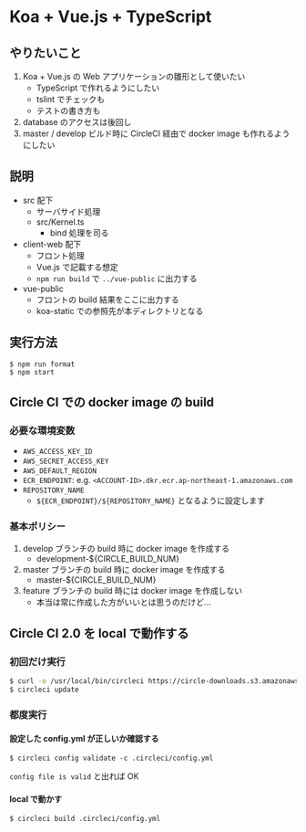 # Koa + Vue.js + TypeScript

## やりたいこと

1. Koa + Vue.js の Web アプリケーションの雛形として使いたい
    * TypeScript で作れるようにしたい
    * tslint でチェックも
    * テストの書き方も
2. database のアクセスは後回し
3. master / develop ビルド時に CircleCI 経由で docker image も作れるようにしたい

## 説明
* src 配下
    * サーバサイド処理
    * src/Kernel.ts
        * bind 処理を司る
* client-web 配下
    * フロント処理
    * Vue.js で記載する想定
    * `npm run build` で `../vue-public` に出力する
* vue-public
    * フロントの build 結果をここに出力する
    * koa-static での参照先が本ディレクトリとなる

## 実行方法

```
$ npm run format
$ npm start
```

## Circle CI での docker image の build

### 必要な環境変数

* `AWS_ACCESS_KEY_ID`
* `AWS_SECRET_ACCESS_KEY`
* `AWS_DEFAULT_REGION`
* `ECR_ENDPOINT`: e.g. `<ACCOUNT-ID>.dkr.ecr.ap-northeast-1.amazonaws.com`
* `REPOSITORY_NAME`
    * `${ECR_ENDPOINT}/${REPOSITORY_NAME}` となるように設定します

### 基本ポリシー

1. develop ブランチの build 時に docker image を作成する
    * development-${CIRCLE_BUILD_NUM}
2. master ブランチの build 時に docker image を作成する
    * master-${CIRCLE_BUILD_NUM}
3. feature ブランチの build 時には docker image を作成しない
    * 本当は常に作成した方がいいとは思うのだけど...

## Circle CI 2.0 を local で動作する

### 初回だけ実行

```sh
$ curl -o /usr/local/bin/circleci https://circle-downloads.s3.amazonaws.com/releases/build_agent_wrapper/circleci && chmod +x /usr/local/bin/circleci
$ circleci update
```

### 都度実行

#### 設定した config.yml が正しいか確認する

```
$ circleci config validate -c .circleci/config.yml
```

`config file is valid` と出れば OK


#### local で動かす

```
$ circleci build .circleci/config.yml
```

